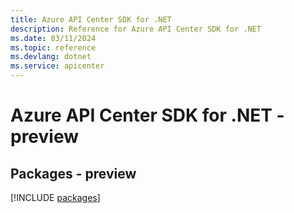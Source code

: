 ```yaml
---
title: Azure API Center SDK for .NET
description: Reference for Azure API Center SDK for .NET
ms.date: 03/11/2024
ms.topic: reference
ms.devlang: dotnet
ms.service: apicenter
---
```

# Azure API Center SDK for .NET - preview
## Packages - preview
[!INCLUDE [packages](api-center-index.md)]